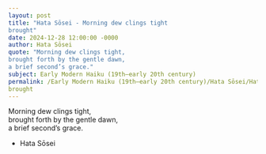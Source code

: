 ```yaml
---
layout: post
title: "Hata Sōsei - Morning dew clings tight  
brought"
date: 2024-12-28 12:00:00 -0000
author: Hata Sōsei
quote: "Morning dew clings tight,  
brought forth by the gentle dawn,  
a brief second’s grace."
subject: Early Modern Haiku (19th–early 20th century)
permalink: /Early Modern Haiku (19th–early 20th century)/Hata Sōsei/Hata Sōsei - Morning dew clings tight  
brought
---
```


Morning dew clings tight,  
brought forth by the gentle dawn,  
a brief second’s grace.

- Hata Sōsei
